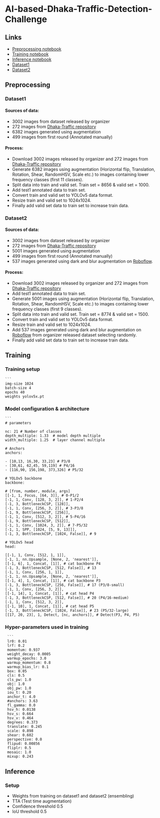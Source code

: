 # AI-based-Dhaka-Traffic-Detection-Challenge
## Links
- [Preprocessing notebook](https://colab.research.google.com/drive/1OKGjFEYO4CPL2kzQcZdESdDWiczDpYA8?usp=sharing)
- [Training notebook](https://colab.research.google.com/drive/1u12CToHKw4iTxR2JysvFdYWO-FFgKtCg?usp=sharing)
- [Inference notebook](https://colab.research.google.com/drive/1e1dJOkvzOXpuwXKqS9aotpfP0moDForY?usp=sharing)
- [Dataset1](https://drive.google.com/file/d/1RNL2AT0UIrmQl7j0Ul01wVO1tKbBO1lG/view?usp=sharing)
- [Dataset2](https://drive.google.com/file/d/18PXVNsaUK4AveaawKFAMQ_HeQRfnOCxT/view?usp=sharing)
## Preprocessing
### Dataset1
#### Sources of data:
   - 3002 images from dataset released by organizer
   - 272 images from [Dhaka-Traffic repository](https://github.com/Morshed-Alam/Dhaka-Traffic.git)
   - 6382 images generated using augmentation
   - 499 images from first round (Annotated manually)
#### Process:
- Download 3002 images released by organizer and 272 images from  [Dhaka-Traffic repository](https://github.com/Morshed-Alam/Dhaka-Traffic.git)
- Generate 6382 images using augmentation (Horizontal flip, Translation, Rotation, Shear, RandomHSV, Scale etc.) to images containing lower frequency classes (first 11 classes).
- Split data into train and valid set. Train set = 8656 & valid set = 1000.
- Add test1 annotated data to train set.
- Convert train and valid set to YOLOv5 data format.
- Resize train and valid set to 1024x1024.
- Finally add valid set data to train set to increase train data.

### Dataset2
#### Sources of data:
   - 3002 images from dataset released by organizer
   - 272 images from [Dhaka-Traffic repository](https://github.com/Morshed-Alam/Dhaka-Traffic.git)
   - 5001 images generated using augmentation
   - 499 images from first round (Annotated manually)
   - 537 images generated using dark and blur augmentation on [Roboflow](https://roboflow.com/). 
#### Process:
- Download 3002 images released by organizer and 272 images from  [Dhaka-Traffic repository](https://github.com/Morshed-Alam/Dhaka-Traffic.git)
- Add test1 annotated data to train set.
- Generate 5001 images using augmentation (Horizontal flip, Translation, Rotation, Shear, RandomHSV, Scale etc.) to images containing lower frequency classes (first 9 classes).
- Split data into train and valid set. Train set = 8774 & valid set = 1500.
- Convert train and valid set to YOLOv5 data format.
- Resize train and valid set to 1024x1024.
- Add 537 images generated using dark and blur augmentation on [Roboflow](https://roboflow.com/) from organizer released dataset selecting randomly.
- Finally add valid set data to train set to increase train data.
## Training
### Training setup

    ``` 
    img-size 1024
    batch-size 4
    epochs 40
    weights yolov5x.pt
       
### Model configuration & architecture
    ```
    # parameters

    nc: 21 # Number of classes
    depth_multiple: 1.33  # model depth multiple
    width_multiple: 1.25  # layer channel multiple

    # Anchors
    anchors:

    - [10,13, 16,30, 33,23] # P3/8
    - [30,61, 62,45, 59,119] # P4/16
    - [116,90, 156,198, 373,326] # P5/32
  
    # YOLOv5 backbone
    backbone:
    
    # [from, number, module, args]
    [[-1, 1, Focus, [64, 3]], # 0-P1/2
    [-1, 1, Conv, [128, 3, 2]], # 1-P2/4
    [-1, 3, BottleneckCSP, [128]],
    [-1, 1, Conv, [256, 3, 2]], # 3-P3/8
    [-1, 9, BottleneckCSP, [256]],
    [-1, 1, Conv, [512, 3, 2]], # 5-P4/16
    [-1, 9, BottleneckCSP, [512]],
    [-1, 1, Conv, [1024, 3, 2]], # 7-P5/32
    [-1, 1, SPP, [1024, [5, 9, 13]]],
    [-1, 3, BottleneckCSP, [1024, False]], # 9

    # YOLOv5 head
    head:
    
    [[-1, 1, Conv, [512, 1, 1]],
    [-1, 1, nn.Upsample, [None, 2, 'nearest']],
    [[-1, 6], 1, Concat, [1]], # cat backbone P4
    [-1, 3, BottleneckCSP, [512, False]], # 13
    [-1, 1, Conv, [256, 1, 1]],
    [-1, 1, nn.Upsample, [None, 2, 'nearest']],
    [[-1, 4], 1, Concat, [1]], # cat backbone P3
    [-1, 3, BottleneckCSP, [256, False]], # 17 (P3/8-small)
    [-1, 1, Conv, [256, 3, 2]],
    [[-1, 14], 1, Concat, [1]], # cat head P4
    [-1, 3, BottleneckCSP, [512, False]], # 20 (P4/16-medium)
    [-1, 1, Conv, [512, 3, 2]],
    [[-1, 10], 1, Concat, [1]], # cat head P5
    [-1, 3, BottleneckCSP, [1024, False]], # 23 (P5/32-large)
    [[17, 20, 23], 1, Detect, [nc, anchors]], # Detect(P3, P4, P5)

### Hyper-parameters used in training
     ```
     lr0: 0.01
     lrf: 0.2
     momentum: 0.937
     weight_decay: 0.0005
     warmup_epochs: 3.0
     warmup_momentum: 0.8
     warmup_bias_lr: 0.1
     box: 0.05
     cls: 0.5
     cls_pw: 1.0
     obj: 1.0
     obj_pw: 1.0
     iou_t: 0.20
     anchor_t: 4.0
     #anchors: 3.63
     fl_gamma: 0.0
     hsv_h: 0.0138
     hsv_s: 0.664
     hsv_v: 0.464
     degrees: 0.373
     translate: 0.245
     scale: 0.898
     shear: 0.602
     perspective: 0.0
     flipud: 0.00856
     fliplr: 0.5
     mosaic: 1.0
     mixup: 0.243
     
## Inference
### Setup
- Weights from training on dataset1 and dataset2 (ensembling)
- TTA (Test time augmentation)
- Confidence threshold 0.5
- IoU threshold 0.5

